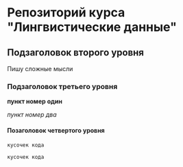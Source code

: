 <head>

</head> 

<body>

 # Репозиторий курса "Лингвистические данные" 
  
  ## Подзаголовок второго уровня

Пишу сложные мысли

### Подзаголовок третьего уровня

  **пункт номер один**

*пункт номер два*

#### Позаголовок четвертого уровня

```кусочек кода```

`кусочек кода`

